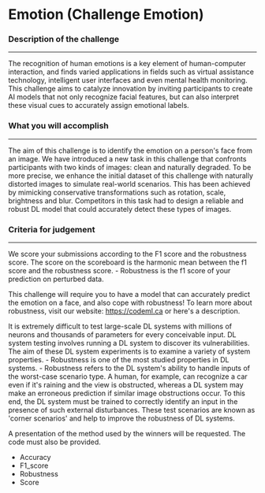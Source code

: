 # Emotion (Challenge Emotion)

### Description of the challenge

---

The recognition of human emotions is a key element of human-computer interaction, and finds varied applications in fields such as virtual assistance technology, intelligent user interfaces and even mental health monitoring. This challenge aims to catalyze innovation by inviting participants to create AI models that not only recognize facial features, but can also interpret these visual cues to accurately assign emotional labels.

### What you will accomplish

---

The aim of this challenge is to identify the emotion on a person's face from an image. We have introduced a new task in this challenge that confronts participants with two kinds of images: clean and naturally degraded. To be more precise, we enhance the initial dataset of this challenge with naturally distorted images to simulate real-world scenarios. This has been achieved by mimicking conservative transformations such as rotation, scale, brightness and blur. Competitors in this task had to design a reliable and robust DL model that could accurately detect these types of images.

### Criteria for judgement

---

We score your submissions according to the F1 score and the robustness score. The score on the scoreboard is the harmonic mean between the f1 score and the robustness score. - Robustness is the f1 score of your prediction on perturbed data.

This challenge will require you to have a model that can accurately predict the emotion on a face, and also cope with robustness! To learn more about robustness, visit our website: https://codeml.ca or here's a description.

It is extremely difficult to test large-scale DL systems with millions of neurons and thousands of parameters for every conceivable input. DL system testing involves running a DL system to discover its vulnerabilities. The aim of these DL system experiments is to examine a variety of system properties. - Robustness is one of the most studied properties in DL systems. - Robustness refers to the DL system's ability to handle inputs of the worst-case scenario type. A human, for example, can recognize a car even if it's raining and the view is obstructed, whereas a DL system may make an erroneous prediction if similar image obstructions occur. To this end, the DL system must be trained to correctly identify an input in the presence of such external disturbances. These test scenarios are known as 'corner scenarios' and help to improve the robustness of DL systems.

A presentation of the method used by the winners will be requested. The code must also be provided.

- Accuracy
- F1_score
- Robustness
- Score
